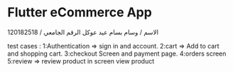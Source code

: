 # Flutter eCommerce App
الاسم / وسام بسام عيد عوكل 
الرقم الجامعي / 120182518

test cases : 
1:Authentication => sign in and account.
2:cart => Add to cart and shopping cart. 
3:checkout Screen and payment page.
4:orders screen
5:review => review product in screen view product

